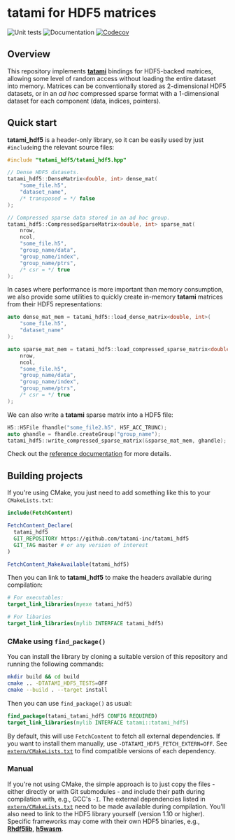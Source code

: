 # tatami for HDF5 matrices

![Unit tests](https://github.com/tatami-inc/tatami_hdf5/actions/workflows/run-tests.yaml/badge.svg)
![Documentation](https://github.com/tatami-inc/tatami_hdf5/actions/workflows/doxygenate.yaml/badge.svg)
[![Codecov](https://codecov.io/gh/tatami-inc/tatami_hdf5/branch/master/graph/badge.svg?token=Z189ORCLLR)](https://codecov.io/gh/tatami-inc/tatami_hdf5)

## Overview

This repository implements [**tatami**](https://github.com/tatami-inc/tatami) bindings for HDF5-backed matrices,
allowing some level of random access without loading the entire dataset into memory.
Matrices can be conventionally stored as 2-dimensional HDF5 datasets,
or in an _ad hoc_ compressed sparse format with a 1-dimensional dataset for each component (data, indices, pointers).

## Quick start

**tatami_hdf5** is a header-only library, so it can be easily used by just `#include`ing the relevant source files:

```cpp
#include "tatami_hdf5/tatami_hdf5.hpp"

// Dense HDF5 datasets.
tatami_hdf5::DenseMatrix<double, int> dense_mat(
    "some_file.h5",
    "dataset_name", 
    /* transposed = */ false
);

// Compressed sparse data stored in an ad hoc group.
tatami_hdf5::CompressedSparseMatrix<double, int> sparse_mat(
    nrow,
    ncol,
    "some_file.h5", 
    "group_name/data",
    "group_name/index",
    "group_name/ptrs",
    /* csr = */ true
);
```

In cases where performance is more important than memory consumption, we also provide some utilities to quickly create in-memory **tatami** matrices from their HDF5 representations:

```cpp
auto dense_mat_mem = tatami_hdf5::load_dense_matrix<double, int>(
    "some_file.h5", 
    "dataset_name"
);

auto sparse_mat_mem = tatami_hdf5::load_compressed_sparse_matrix<double, int>(
    nrow,
    ncol,
    "some_file.h5", 
    "group_name/data",
    "group_name/index",
    "group_name/ptrs",
    /* csr = */ true
);
```

We can also write a **tatami** sparse matrix into a HDF5 file:

```cpp
H5::H5File fhandle("some_file2.h5", H5F_ACC_TRUNC);
auto ghandle = fhandle.createGroup("group_name");
tatami_hdf5::write_compressed_sparse_matrix(&sparse_mat_mem, ghandle); 
```

Check out the [reference documentation](https://tatami-inc.github.io/tatami_hdf5) for more details.

## Building projects

If you're using CMake, you just need to add something like this to your `CMakeLists.txt`:

```cmake
include(FetchContent)

FetchContent_Declare(
  tatami_hdf5
  GIT_REPOSITORY https://github.com/tatami-inc/tatami_hdf5
  GIT_TAG master # or any version of interest 
)

FetchContent_MakeAvailable(tatami_hdf5)
```

Then you can link to **tatami_hdf5** to make the headers available during compilation:

```cmake
# For executables:
target_link_libraries(myexe tatami_hdf5)

# For libaries
target_link_libraries(mylib INTERFACE tatami_hdf5)
```

### CMake using `find_package()`

You can install the library by cloning a suitable version of this repository and running the following commands:

```sh
mkdir build && cd build
cmake .. -DTATAMI_HDF5_TESTS=OFF
cmake --build . --target install
```

Then you can use `find_package()` as usual:

```cmake
find_package(tatami_tatami_hdf5 CONFIG REQUIRED)
target_link_libraries(mylib INTERFACE tatami::tatami_hdf5)
```

By default, this will use `FetchContent` to fetch all external dependencies.
If you want to install them manually, use `-DTATAMI_HDF5_FETCH_EXTERN=OFF`.
See [`extern/CMakeLists.txt`](extern/CMakeLists.txt) to find compatible versions of each dependency.

### Manual

If you're not using CMake, the simple approach is to just copy the files - either directly or with Git submodules - and include their path during compilation with, e.g., GCC's `-I`.
The external dependencies listed in [`extern/CMakeLists.txt`](extern/CMakeLists.txt) need to be made available during compilation.
You'll also need to link to the HDF5 library yourself (version 1.10 or higher).
Specific frameworks may come with their own HDF5 binaries, e.g., [**Rhdf5lib**](https://bioconductor.org/packages/Rhdf5lib), [**h5wasm**](https://github.com/usnistgov/libhdf5-wasm).
